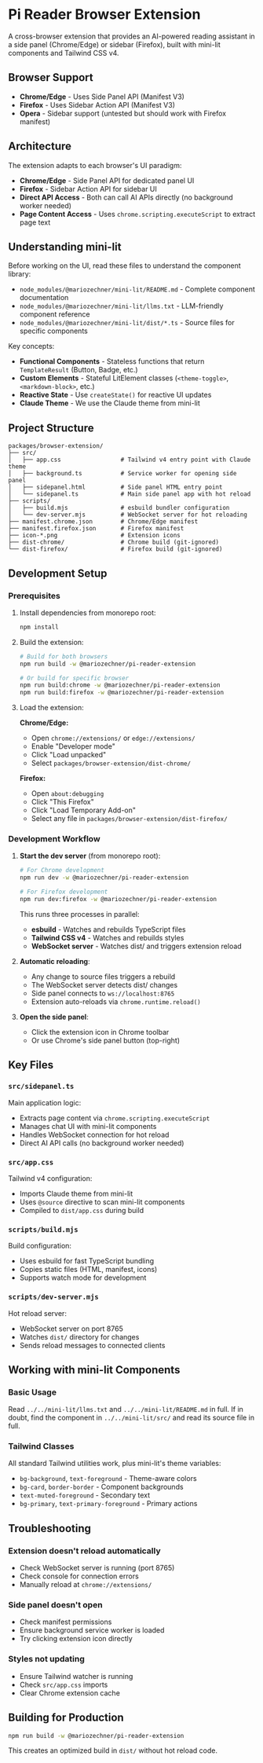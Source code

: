 # Pi Reader Browser Extension

A cross-browser extension that provides an AI-powered reading assistant in a side panel (Chrome/Edge) or sidebar (Firefox), built with mini-lit components and Tailwind CSS v4.

## Browser Support

- **Chrome/Edge** - Uses Side Panel API (Manifest V3)
- **Firefox** - Uses Sidebar Action API (Manifest V3)
- **Opera** - Sidebar support (untested but should work with Firefox manifest)

## Architecture

The extension adapts to each browser's UI paradigm:
- **Chrome/Edge** - Side Panel API for dedicated panel UI
- **Firefox** - Sidebar Action API for sidebar UI
- **Direct API Access** - Both can call AI APIs directly (no background worker needed)
- **Page Content Access** - Uses `chrome.scripting.executeScript` to extract page text

## Understanding mini-lit

Before working on the UI, read these files to understand the component library:

- `node_modules/@mariozechner/mini-lit/README.md` - Complete component documentation
- `node_modules/@mariozechner/mini-lit/llms.txt` - LLM-friendly component reference
- `node_modules/@mariozechner/mini-lit/dist/*.ts` - Source files for specific components

Key concepts:
- **Functional Components** - Stateless functions that return `TemplateResult` (Button, Badge, etc.)
- **Custom Elements** - Stateful LitElement classes (`<theme-toggle>`, `<markdown-block>`, etc.)
- **Reactive State** - Use `createState()` for reactive UI updates
- **Claude Theme** - We use the Claude theme from mini-lit

## Project Structure

```
packages/browser-extension/
├── src/
│   ├── app.css                 # Tailwind v4 entry point with Claude theme
│   ├── background.ts           # Service worker for opening side panel
│   ├── sidepanel.html          # Side panel HTML entry point
│   └── sidepanel.ts            # Main side panel app with hot reload
├── scripts/
│   ├── build.mjs               # esbuild bundler configuration
│   └── dev-server.mjs          # WebSocket server for hot reloading
├── manifest.chrome.json        # Chrome/Edge manifest
├── manifest.firefox.json       # Firefox manifest
├── icon-*.png                  # Extension icons
├── dist-chrome/                # Chrome build (git-ignored)
└── dist-firefox/               # Firefox build (git-ignored)
```

## Development Setup

### Prerequisites
1. Install dependencies from monorepo root:
   ```bash
   npm install
   ```

2. Build the extension:
   ```bash
   # Build for both browsers
   npm run build -w @mariozechner/pi-reader-extension

   # Or build for specific browser
   npm run build:chrome -w @mariozechner/pi-reader-extension
   npm run build:firefox -w @mariozechner/pi-reader-extension
   ```

3. Load the extension:

   **Chrome/Edge:**
   - Open `chrome://extensions/` or `edge://extensions/`
   - Enable "Developer mode"
   - Click "Load unpacked"
   - Select `packages/browser-extension/dist-chrome/`

   **Firefox:**
   - Open `about:debugging`
   - Click "This Firefox"
   - Click "Load Temporary Add-on"
   - Select any file in `packages/browser-extension/dist-firefox/`

### Development Workflow

1. **Start the dev server** (from monorepo root):
   ```bash
   # For Chrome development
   npm run dev -w @mariozechner/pi-reader-extension

   # For Firefox development
   npm run dev:firefox -w @mariozechner/pi-reader-extension
   ```

   This runs three processes in parallel:
   - **esbuild** - Watches and rebuilds TypeScript files
   - **Tailwind CSS v4** - Watches and rebuilds styles
   - **WebSocket server** - Watches dist/ and triggers extension reload

2. **Automatic reloading**:
   - Any change to source files triggers a rebuild
   - The WebSocket server detects dist/ changes
   - Side panel connects to `ws://localhost:8765`
   - Extension auto-reloads via `chrome.runtime.reload()`

3. **Open the side panel**:
   - Click the extension icon in Chrome toolbar
   - Or use Chrome's side panel button (top-right)

## Key Files

### `src/sidepanel.ts`
Main application logic:
- Extracts page content via `chrome.scripting.executeScript`
- Manages chat UI with mini-lit components
- Handles WebSocket connection for hot reload
- Direct AI API calls (no background worker needed)

### `src/app.css`
Tailwind v4 configuration:
- Imports Claude theme from mini-lit
- Uses `@source` directive to scan mini-lit components
- Compiled to `dist/app.css` during build

### `scripts/build.mjs`
Build configuration:
- Uses esbuild for fast TypeScript bundling
- Copies static files (HTML, manifest, icons)
- Supports watch mode for development

### `scripts/dev-server.mjs`
Hot reload server:
- WebSocket server on port 8765
- Watches `dist/` directory for changes
- Sends reload messages to connected clients

## Working with mini-lit Components

### Basic Usage
Read `../../mini-lit/llms.txt` and `../../mini-lit/README.md` in full. If in doubt, find the component in `../../mini-lit/src/` and read its source file in full.

### Tailwind Classes
All standard Tailwind utilities work, plus mini-lit's theme variables:
- `bg-background`, `text-foreground` - Theme-aware colors
- `bg-card`, `border-border` - Component backgrounds
- `text-muted-foreground` - Secondary text
- `bg-primary`, `text-primary-foreground` - Primary actions

## Troubleshooting

### Extension doesn't reload automatically
- Check WebSocket server is running (port 8765)
- Check console for connection errors
- Manually reload at `chrome://extensions/`

### Side panel doesn't open
- Check manifest permissions
- Ensure background service worker is loaded
- Try clicking extension icon directly

### Styles not updating
- Ensure Tailwind watcher is running
- Check `src/app.css` imports
- Clear Chrome extension cache

## Building for Production

```bash
npm run build -w @mariozechner/pi-reader-extension
```

This creates an optimized build in `dist/` without hot reload code.